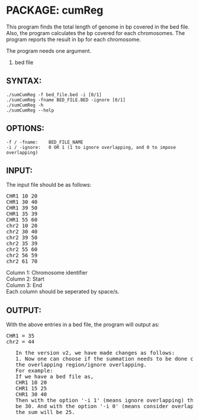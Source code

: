 #   PACKAGE:  cumReg

This program finds the total length of genome in bp covered
in the bed file. Also, the program calculates the bp covered 
for each chromosomes. The program reports the result in bp 
for each chromosome.

The program needs one argument.
   1. bed file

## SYNTAX:
    ./sumCumReg -f bed_file.bed -i [0/1]
    ./sumCumReg -fname BED_FILE.BED -ignore [0/1]
    ./sumCumReg -h
    ./sumCumReg --help

## OPTIONS:
    -f / -fname:    BED_FILE_NAME
    -i / -ignore:   0 OR 1 (1 to ignore overlapping, and 0 to impose overlapping)

## INPUT:

The input file should be as follows:
<pre>
CHR1 10 20
CHR1 30 40
CHR1 39 50
CHR1 35 39
CHR1 55 60
chr2 10 20
chr2 30 40
chr2 39 50
chr2 35 39
chr2 55 60
chr2 56 59
chr2 61 70
</pre>
Column 1: Chromosome identifier  
Column 2: Start  
Column 3: End  
Each column should be seperated by space/s.  


## OUTPUT:
With the above entries in a bed file, the program will output as:
<pre>
CHR1 = 35
chr2 = 44
</pre>

<pre>
   In the version v2, we have made changes as follows:
   1. Now one can choose if the summation needs to be done considering
   the overlapping region/ignore overlapping.
   For example:
   If we have a bed file as,
   CHR1 10 20
   CHR1 15 25
   CHR1 30 40
   Then with the option '-i 1' (means ignore overlapping) the sum will 
   be 30. And with the option '-i 0' (means consider overlapping regoins)
   the sum will be 25.
</pre>


